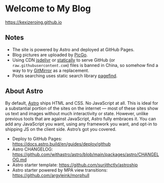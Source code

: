 # Welcome to My Blog
https://kexizeroing.github.io

## Notes
- The site is powered by Astro and deployed at GitHub Pages.
- Blog pictures are uploaded by [PicGo](https://github.com/Molunerfinn/PicGo).
- Using CDN [jsdelivr](https://www.jsdelivr.com) or [statically](https://statically.io) to serve GitHub (or `raw.githubusercontent.com`) files is banned in China, so somehow find a way to try [GitMirror](https://gitmirror.com) as a replacement.
- Posts searching uses static search library [pagefind](https://pagefind.app).

## About Astro
By default, [Astro](https://astro.build) ships HTML and CSS. No JavaScript at all. This is ideal for a substantial portion of the sites on the internet — most of these sites show us text and images without much interactivity or state. However, unlike previous tools that are against JavaScript, Astro fully embraces it. You can add any JavaScript you want, using any framework you want, and opt-in to shipping JS on the client side. Astro’s got you covered.

- Deploy to GitHub Pages: https://docs.astro.build/en/guides/deploy/github
- Astro CHANGELOG: https://github.com/withastro/astro/blob/main/packages/astro/CHANGELOG.md
- Astro starter template: https://github.com/surjithctly/astroship
- Astro starter powered by MPA view transitions: https://github.com/argyleink/morphull
